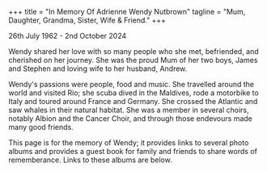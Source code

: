 +++
title = "In Memory Of Adrienne Wendy Nutbrown"
tagline = "Mum, Daughter, Grandma, Sister, Wife & Friend."
+++

26th July 1962 - 2nd October 2024 

Wendy shared her love with so many people who she met, befriended, and cherished on her journey. She was the proud Mum of her two boys, James and Stephen and loving wife to her husband, Andrew. 

Wendy's passions were people, food and music.  She travelled around the world and visited Rio; she scuba dived in the Maldives, rode a motorbike to Italy and toured around France and Germany. She crossed the Atlantic and saw whales in their natural habitat. She was a member in several choirs, notably Albion and the Cancer Choir, and through those endevours made many good friends. 

This page is for the memory of Wendy; it provides links to several photo albums and provides a guest book for family and friends to share words of rememberance. Links to these albums are below. 

